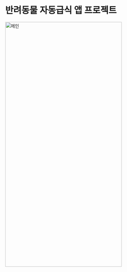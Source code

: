 # 반려동물 자동급식 앱 프로젝트

<img width="371" height="776" alt="메인" src="https://github.com/user-attachments/assets/89282ed1-b2b2-4722-885b-e09cbdf529d1" />
